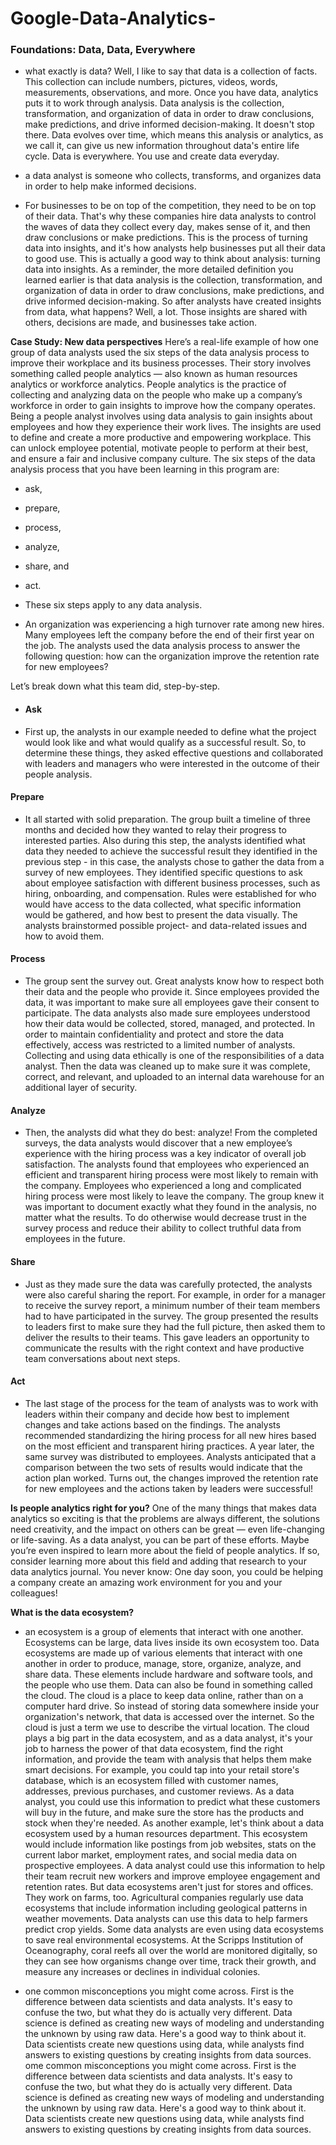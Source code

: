 # Google-Data-Analytics-

### Foundations: Data, Data, Everywhere
- what exactly is data? Well, I like to say that data
is a collection of facts. This collection can
include numbers, pictures, videos, words, measurements,
observations, and more. Once you have data, analytics puts it to work through analysis. Data analysis is the
collection, transformation, and organization of data in
order to draw conclusions, make predictions, and drive
informed decision-making. It doesn't stop there. Data evolves over time, which means this
analysis or analytics, as we call it, can give us new information throughout
data's entire life cycle. Data is everywhere. You use and create data everyday.

- a data analyst
is someone who collects, transforms, and organizes data in order to help make
informed decisions. 

- For businesses to be on
top of the competition, they need to be on top of their data. That's why these companies hire data
analysts to control the waves of data they collect every day, makes sense of it, and
then draw conclusions or make predictions. This is the process of turning
data into insights, and it's how analysts help businesses
put all their data to good use. This is actually a good way to think about
analysis: turning data into insights. As a reminder, the more detailed
definition you learned earlier is that data analysis is the collection,
transformation, and organization of data in
order to draw conclusions, make predictions, and
drive informed decision-making. So after analysts have created
insights from data, what happens? Well, a lot. Those insights are shared with others,
decisions are made, and businesses take action.

**Case Study: New data perspectives**
Here’s a real-life example of how one group of data analysts used the six steps of the data analysis process to improve their workplace and its business processes. Their story involves something called people analytics — also known as human resources analytics or workforce analytics. People analytics is the practice of collecting and analyzing data on the people who make up a company’s workforce in order to gain insights to improve how the company operates.
Being a people analyst involves using data analysis to gain insights about employees and how they experience their work lives. The insights are used to define and create a more productive and empowering workplace. This can unlock employee potential, motivate people to perform at their best, and ensure a fair and inclusive company culture. 
The six steps of the data analysis process that you have been learning in this program are:
 - ask,
 - prepare, 
 - process, 
 - analyze, 
 - share, and
 - act.
- These six steps apply to any data analysis. 

- An organization was experiencing a high turnover rate among new hires. Many employees left the company before the end of their first year on the job.
The analysts used the data analysis process to answer the following question: how can the organization improve the retention rate for new employees? 

Let’s break down what this team did, step-by-step. 

 - #### Ask
- First up, the analysts in our example needed to define what the project would look like and what would qualify as a successful result. So, to determine these things, they asked effective questions and collaborated with leaders and managers who were interested in the outcome of their people analysis.  

#### Prepare
- It all started with solid preparation. The group built a timeline of three months and decided how they wanted to relay their progress to interested parties. Also during this step, the analysts identified what data they needed to achieve the successful result they identified in the previous step - in this case, the analysts chose to gather the data from a survey of new employees. They identified specific questions to ask about employee satisfaction with different business processes, such as hiring, onboarding, and compensation. Rules were established for who would have access to the data collected, what specific information would be gathered, and how best to present the data visually. The analysts brainstormed possible project- and data-related issues and how to avoid them. 

#### Process
- The group sent the survey out. Great analysts know how to respect both their data and the people who provide it. Since employees provided the data, it was important to make sure all employees gave their consent to participate. The data analysts also made sure employees understood how their data would be collected, stored, managed, and protected. In order to maintain confidentiality and protect and store the data effectively, access was restricted to a limited number of analysts. Collecting and using data ethically is one of the responsibilities of a data analyst. Then the data was cleaned up to make sure it was complete, correct, and relevant, and uploaded to an internal data warehouse for an additional layer of security. 

#### Analyze
- Then, the analysts did what they do best: analyze! From the completed surveys, the data analysts would discover that a new employee’s experience with the hiring process was a key indicator of overall job satisfaction. The analysts found that employees who experienced an efficient and transparent hiring process were most likely to remain with the company. Employees who experienced a long and complicated hiring process were most likely to leave the company. The group knew it was important to document exactly what they found in the analysis, no matter what the results. To do otherwise would decrease trust in the survey process and reduce their ability to collect truthful data from employees in the future. 

#### Share
- Just as they made sure the data was carefully protected, the analysts were also careful sharing the report. For example, in order for a manager to receive the survey report, a minimum number of their team members had to have participated in the survey. The group presented the results to leaders first to make sure they had the full picture, then asked them to deliver the results to their teams. This gave leaders an opportunity to communicate the results with the right context and have productive team conversations about next steps. 

#### Act
- The last stage of the process for the team of analysts was to work with leaders within their company and decide how best to implement changes and take actions based on the findings. The analysts recommended standardizing the hiring process for all new hires based on the most efficient and transparent hiring practices. A year later, the same survey was distributed to employees. Analysts anticipated that a comparison between the two sets of results would indicate that the action plan worked. Turns out, the changes improved the retention rate for new employees and the actions taken by leaders were successful! 

**Is people analytics right for you?**
One of the many things that makes data analytics so exciting is that the problems are always different, the solutions need creativity, and the impact on others can be great — even life-changing or life-saving. As a data analyst, you can be part of these efforts. Maybe you’re even inspired to learn more about the field of people analytics. If so, consider learning more about this field and adding that research to your data analytics journal. You never know: One day soon, you could be helping a company create an amazing work environment for you and your colleagues!

**What is the data ecosystem?** 
- an ecosystem is a group
of elements that interact with one another. Ecosystems can be large, data lives inside its own ecosystem too. Data ecosystems are made up of various
elements that interact with one another in order to produce, manage, store,
organize, analyze, and share data. These elements include hardware and
software tools, and the people who use them.  Data can also be found in
something called the cloud. The cloud is a place to keep data online,
rather than on a computer hard drive. So instead of storing data somewhere
inside your organization's network, that data is accessed over the internet. So the cloud is just a term we use
to describe the virtual location. The cloud plays a big part in the data
ecosystem, and as a data analyst, it's your job to harness the power of that data
ecosystem, find the right information, and provide the team with analysis
that helps them make smart decisions. For example, you could tap into
your retail store's database, which is an ecosystem filled
with customer names, addresses, previous purchases, and customer reviews. As a data analyst, you could use this
information to predict what these customers will buy in the future, and make sure the store has the products
and stock when they're needed. As another example, let's think about a data ecosystem
used by a human resources department. This ecosystem would include information
like postings from job websites, stats on the current labor market, employment rates, and social media
data on prospective employees. A data analyst could use this information
to help their team recruit new workers and improve employee engagement and
retention rates. But data ecosystems aren't just for stores
and offices. They work on farms, too. Agricultural companies regularly
use data ecosystems that include information including geological
patterns in weather movements. Data analysts can use this data to
help farmers predict crop yields. Some data analysts are even using
data ecosystems to save real environmental ecosystems. At the Scripps Institution of
Oceanography, coral reefs all over the world are monitored digitally, so they
can see how organisms change over time, track their growth, and
measure any increases or declines in individual colonies. 

- one common misconceptions you might come across. First is the difference between
data scientists and data analysts. It's easy to confuse the two, but
what they do is actually very different. Data science is defined as
creating new ways of modeling and understanding the unknown
by using raw data. Here's a good way to think about it. Data scientists create new questions
using data, while analysts find answers to existing questions by
creating insights from data sources. ome common
misconceptions you might come across. First is the difference between
data scientists and data analysts. It's easy to confuse the two, but
what they do is actually very different. Data science is defined as
creating new ways of modeling and understanding the unknown
by using raw data. Here's a good way to think about it. Data scientists create new questions
using data, while analysts find answers to existing questions by
creating insights from data sources. 
